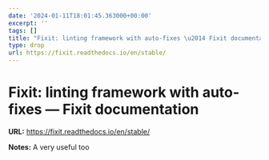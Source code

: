 ```yaml
---
date: '2024-01-11T18:01:45.363000+00:00'
excerpt: ''
tags: []
title: "Fixit: linting framework with auto-fixes \u2014 Fixit documentation"
type: drop
url: https://fixit.readthedocs.io/en/stable/
---
```


# Fixit: linting framework with auto-fixes — Fixit documentation

**URL:** https://fixit.readthedocs.io/en/stable/

**Notes:**
A very useful too
